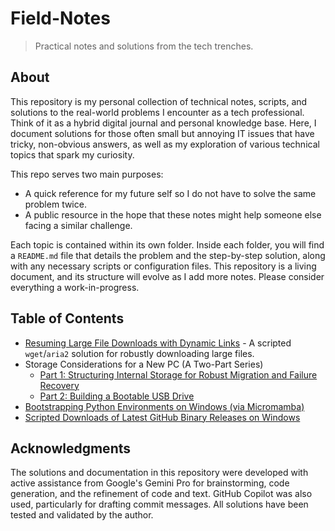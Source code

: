 <!--
https://gemini.google.com/app/37bd5b95ab983a95
https://gemini.google.com/app/cfef3eb756d8ccc6
https://gemini.google.com/app/34a93568b8cf6672
https://chatgpt.com/c/68e406d5-a274-8330-baae-5cd5e5bd795e
-->

# Field-Notes

> Practical notes and solutions from the tech trenches.

## About

This repository is my personal collection of technical notes, scripts, and solutions to the real-world problems I encounter as a tech professional. Think of it as a hybrid digital journal and personal knowledge base. Here, I document solutions for those often small but annoying IT issues that have tricky, non-obvious answers, as well as my exploration of various technical topics that spark my curiosity.

This repo serves two main purposes:
- A quick reference for my future self so I do not have to solve the same problem twice.
- A public resource in the hope that these notes might help someone else facing a similar challenge.

Each topic is contained within its own folder. Inside each folder, you will find a `README.md` file that details the problem and the step-by-step solution, along with any necessary scripts or configuration files. This repository is a living document, and its structure will evolve as I add more notes. Please consider everything a work-in-progress.

## Table of Contents

- [Resuming Large File Downloads with Dynamic Links](./01-improving-large-file-downloads/README.md) - A scripted `wget`/`aria2` solution for robustly downloading large files.
- Storage Considerations for a New PC (A Two-Part Series)
    - [Part 1: Structuring Internal Storage for Robust Migration and Failure Recovery](https://github.com/pchemguy/Field-Notes/blob/main/02-storage-new-pc/README.md)
    - [Part 2: Building a Bootable USB Drive](https://github.com/pchemguy/Field-Notes/blob/main/02-storage-new-pc/BootableUSBDrive.md)
- [Bootstrapping Python Environments on Windows (via Micromamba)](https://github.com/pchemguy/Field-Notes/blob/main/03-python-env-windows/README.md)
- [Scripted Downloads of Latest GitHub Binary Releases on Windows](https://github.com/pchemguy/Field-Notes/blob/main/04-github-release-download/README.md)

## Acknowledgments

The solutions and documentation in this repository were developed with active assistance from Google's Gemini Pro for brainstorming, code generation, and the refinement of code and text. GitHub Copilot was also used, particularly for drafting commit messages. All solutions have been tested and validated by the author.
